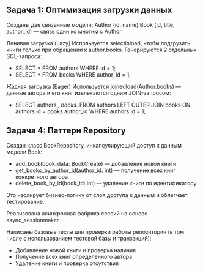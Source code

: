 ## Задача 1: Оптимизация загрузки данных
Созданы две связанные модели:
Author (id, name)
Book (id, title, author_id) — связь один ко многим с Author

Ленивая загрузка (Lazy)
Используется selectinload, чтобы подгрузить книги только при обращении к author.books. Генерируются 2 отдельных SQL-запроса:
- SELECT * FROM authors WHERE id = 1;
- SELECT * FROM books WHERE author_id = 1;

Жадная загрузка (Eager)
Используется joinedload(Author.books) — данные автора и его книг извлекаются одним JOIN-запросом:
- SELECT authors.*, books.* 
FROM authors LEFT OUTER JOIN books ON authors.id = books.author_id 
WHERE authors.id = 1;

## Задача 4: Паттерн Repository
Создан класс BookRepository, инкапсулирующий доступ к данным модели Book:
- add_book(book_data: BookCreate) — добавление новой книги
- get_books_by_author_id(author_id: int) — получение всех книг конкретного автора
- delete_book_by_id(book_id: int) — удаление книги по идентификатору

Это изолирует бизнес-логику от слоя доступа к данным и облегчает тестирование.

Реализована асинхронная фабрика сессий на основе async_sessionmaker

Написаны базовые тесты для проверки работы репозитория (в том числе с использованием тестовой базы и транзакций):
- Добавление новой книги и проверка наличия
- Получение всех книг определённого автора
- Удаление книги и проверка отсутствия